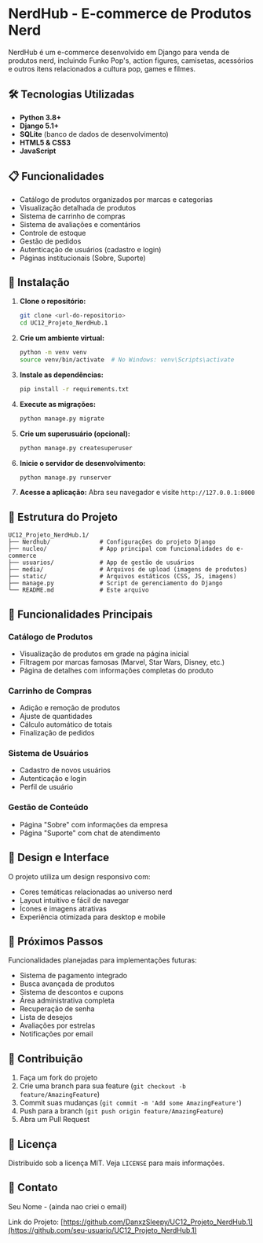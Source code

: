 # NerdHub - E-commerce de Produtos Nerd

NerdHub é um e-commerce desenvolvido em Django para venda de produtos nerd, incluindo Funko Pop's, action figures, camisetas, acessórios e outros itens relacionados a cultura pop, games e filmes.

## 🛠️ Tecnologias Utilizadas

- **Python 3.8+**
- **Django 5.1+**
- **SQLite** (banco de dados de desenvolvimento)
- **HTML5 & CSS3**
- **JavaScript**

## 📋 Funcionalidades

- Catálogo de produtos organizados por marcas e categorias
- Visualização detalhada de produtos
- Sistema de carrinho de compras
- Sistema de avaliações e comentários
- Controle de estoque
- Gestão de pedidos
- Autenticação de usuários (cadastro e login)
- Páginas institucionais (Sobre, Suporte)

## 🚀 Instalação

1. **Clone o repositório:**
   ```bash
   git clone <url-do-repositorio>
   cd UC12_Projeto_NerdHub.1
   ```

2. **Crie um ambiente virtual:**
   ```bash
   python -m venv venv
   source venv/bin/activate  # No Windows: venv\Scripts\activate
   ```

3. **Instale as dependências:**
   ```bash
   pip install -r requirements.txt
   ```

4. **Execute as migrações:**
   ```bash
   python manage.py migrate
   ```

5. **Crie um superusuário (opcional):**
   ```bash
   python manage.py createsuperuser
   ```

6. **Inicie o servidor de desenvolvimento:**
   ```bash
   python manage.py runserver
   ```

7. **Acesse a aplicação:**
   Abra seu navegador e visite `http://127.0.0.1:8000`

## 📁 Estrutura do Projeto

```
UC12_Projeto_NerdHub.1/
├── Nerdhub/              # Configurações do projeto Django
├── nucleo/               # App principal com funcionalidades do e-commerce
├── usuarios/             # App de gestão de usuários
├── media/                # Arquivos de upload (imagens de produtos)
├── static/               # Arquivos estáticos (CSS, JS, imagens)
├── manage.py             # Script de gerenciamento do Django
└── README.md             # Este arquivo
```

## 🎯 Funcionalidades Principais

### Catálogo de Produtos
- Visualização de produtos em grade na página inicial
- Filtragem por marcas famosas (Marvel, Star Wars, Disney, etc.)
- Página de detalhes com informações completas do produto

### Carrinho de Compras
- Adição e remoção de produtos
- Ajuste de quantidades
- Cálculo automático de totais
- Finalização de pedidos

### Sistema de Usuários
- Cadastro de novos usuários
- Autenticação e login
- Perfil de usuário

### Gestão de Conteúdo
- Página "Sobre" com informações da empresa
- Página "Suporte" com chat de atendimento

## 🎨 Design e Interface

O projeto utiliza um design responsivo com:
- Cores temáticas relacionadas ao universo nerd
- Layout intuitivo e fácil de navegar
- Ícones e imagens atrativas
- Experiência otimizada para desktop e mobile

## 📝 Próximos Passos

Funcionalidades planejadas para implementações futuras:
- Sistema de pagamento integrado
- Busca avançada de produtos
- Sistema de descontos e cupons
- Área administrativa completa
- Recuperação de senha
- Lista de desejos
- Avaliações por estrelas
- Notificações por email

## 🤝 Contribuição

1. Faça um fork do projeto
2. Crie uma branch para sua feature (`git checkout -b feature/AmazingFeature`)
3. Commit suas mudanças (`git commit -m 'Add some AmazingFeature'`)
4. Push para a branch (`git push origin feature/AmazingFeature`)
5. Abra um Pull Request

## 📄 Licença

Distribuído sob a licença MIT. Veja `LICENSE` para mais informações.

## 📧 Contato

Seu Nome - (ainda nao criei o email)

Link do Projeto: [https://github.com/DanxzSleepy/UC12_Projeto_NerdHub.1](https://github.com/seu-usuario/UC12_Projeto_NerdHub.1)